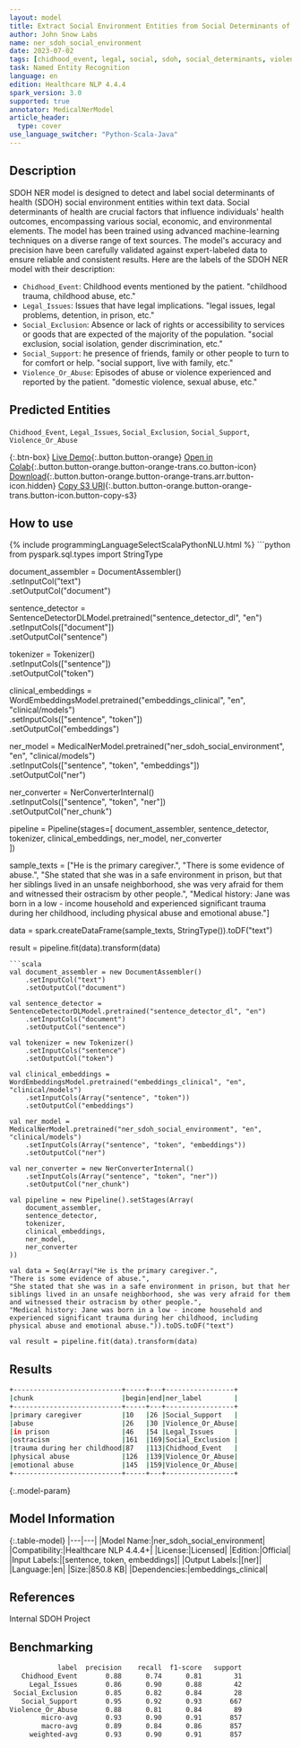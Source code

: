 ```yaml
---
layout: model
title: Extract Social Environment Entities from Social Determinants of Health Texts
author: John Snow Labs
name: ner_sdoh_social_environment
date: 2023-07-02
tags: [chidhood_event, legal, social, sdoh, social_determinants, violence, en, public_health, licensed]
task: Named Entity Recognition
language: en
edition: Healthcare NLP 4.4.4
spark_version: 3.0
supported: true
annotator: MedicalNerModel
article_header:
  type: cover
use_language_switcher: "Python-Scala-Java"
---
```


## Description

SDOH NER model is designed to detect and label social determinants of health (SDOH) social environment entities within text data. Social determinants of health are crucial factors that influence individuals' health outcomes, encompassing various social, economic, and environmental elements. The model has been trained using advanced machine-learning techniques on a diverse range of text sources. The model's accuracy and precision have been carefully validated against expert-labeled data to ensure reliable and consistent results. Here are the labels of the SDOH NER model with their description:

- `Chidhood_Event`: Childhood events mentioned by the patient. "childhood trauma, childhood abuse, etc."
- `Legal_Issues`: Issues that have legal implications. "legal issues, legal problems, detention, in prison, etc."
- `Social_Exclusion`: Absence or lack of rights or accessibility to services or goods that are expected of the majority of the population. "social exclusion, social isolation, gender discrimination, etc."
- `Social_Support`: he presence of friends, family or other people to turn to for comfort or help.  "social support, live with family, etc."
- `Violence_Or_Abuse`: Episodes of abuse or violence experienced and reported by the patient. "domestic violence, sexual abuse, etc."

## Predicted Entities

`Chidhood_Event`, `Legal_Issues`, `Social_Exclusion`, `Social_Support`, `Violence_Or_Abuse`

{:.btn-box}
[Live Demo](https://demo.johnsnowlabs.com/healthcare/SOCIAL_DETERMINANT_NER/){:.button.button-orange}
[Open in Colab](https://colab.research.google.com/github/JohnSnowLabs/spark-nlp-workshop/blob/master/tutorials/streamlit_notebooks/healthcare/SOCIAL_DETERMINANT_NER.ipynb){:.button.button-orange.button-orange-trans.co.button-icon}
[Download](https://s3.amazonaws.com/auxdata.johnsnowlabs.com/clinical/models/ner_sdoh_social_environment_en_4.4.4_3.0_1688322410202.zip){:.button.button-orange.button-orange-trans.arr.button-icon.hidden}
[Copy S3 URI](s3://auxdata.johnsnowlabs.com/clinical/models/ner_sdoh_social_environment_en_4.4.4_3.0_1688322410202.zip){:.button.button-orange.button-orange-trans.button-icon.button-copy-s3}

## How to use



<div class="tabs-box" markdown="1">
{% include programmingLanguageSelectScalaPythonNLU.html %}
```python
from pyspark.sql.types import StringType

document_assembler = DocumentAssembler()\
    .setInputCol("text")\
    .setOutputCol("document")

sentence_detector = SentenceDetectorDLModel.pretrained("sentence_detector_dl", "en")\
    .setInputCols(["document"])\
    .setOutputCol("sentence")

tokenizer = Tokenizer()\
    .setInputCols(["sentence"])\
    .setOutputCol("token")

clinical_embeddings = WordEmbeddingsModel.pretrained("embeddings_clinical", "en", "clinical/models")\
    .setInputCols(["sentence", "token"])\
    .setOutputCol("embeddings")

ner_model = MedicalNerModel.pretrained("ner_sdoh_social_environment", "en", "clinical/models")\
    .setInputCols(["sentence", "token", "embeddings"])\
    .setOutputCol("ner")

ner_converter = NerConverterInternal()\
    .setInputCols(["sentence", "token", "ner"])\
    .setOutputCol("ner_chunk")

pipeline = Pipeline(stages=[
    document_assembler, 
    sentence_detector,
    tokenizer,
    clinical_embeddings,
    ner_model,
    ner_converter   
    ])

sample_texts = ["He is the primary caregiver.",
"There is some evidence of abuse.",
"She stated that she was in a safe environment in prison, but that her siblings lived in an unsafe neighborhood, she was very afraid for them and witnessed their ostracism by other people.",
"Medical history: Jane was born in a low - income household and experienced significant trauma during her childhood, including physical abuse and emotional abuse."]

data = spark.createDataFrame(sample_texts, StringType()).toDF("text")

result = pipeline.fit(data).transform(data)
```
```scala
val document_assembler = new DocumentAssembler()
    .setInputCol("text")
    .setOutputCol("document")

val sentence_detector = SentenceDetectorDLModel.pretrained("sentence_detector_dl", "en")
    .setInputCols("document")
    .setOutputCol("sentence")

val tokenizer = new Tokenizer()
    .setInputCols("sentence")
    .setOutputCol("token")

val clinical_embeddings = WordEmbeddingsModel.pretrained("embeddings_clinical", "en", "clinical/models")
    .setInputCols(Array("sentence", "token"))
    .setOutputCol("embeddings")

val ner_model = MedicalNerModel.pretrained("ner_sdoh_social_environment", "en", "clinical/models")
    .setInputCols(Array("sentence", "token", "embeddings"))
    .setOutputCol("ner")

val ner_converter = new NerConverterInternal()
    .setInputCols(Array("sentence", "token", "ner"))
    .setOutputCol("ner_chunk")

val pipeline = new Pipeline().setStages(Array(
    document_assembler, 
    sentence_detector,
    tokenizer,
    clinical_embeddings,
    ner_model,
    ner_converter   
))

val data = Seq(Array("He is the primary caregiver.",
"There is some evidence of abuse.",
"She stated that she was in a safe environment in prison, but that her siblings lived in an unsafe neighborhood, she was very afraid for them and witnessed their ostracism by other people.",
"Medical history: Jane was born in a low - income household and experienced significant trauma during her childhood, including physical abuse and emotional abuse.")).toDS.toDF("text")

val result = pipeline.fit(data).transform(data)
```
</div>

## Results

```bash
+---------------------------+-----+---+-----------------+
|chunk                      |begin|end|ner_label        |
+---------------------------+-----+---+-----------------+
|primary caregiver          |10   |26 |Social_Support   |
|abuse                      |26   |30 |Violence_Or_Abuse|
|in prison                  |46   |54 |Legal_Issues     |
|ostracism                  |161  |169|Social_Exclusion |
|trauma during her childhood|87   |113|Chidhood_Event   |
|physical abuse             |126  |139|Violence_Or_Abuse|
|emotional abuse            |145  |159|Violence_Or_Abuse|
+---------------------------+-----+---+-----------------+
```

{:.model-param}
## Model Information

{:.table-model}
|---|---|
|Model Name:|ner_sdoh_social_environment|
|Compatibility:|Healthcare NLP 4.4.4+|
|License:|Licensed|
|Edition:|Official|
|Input Labels:|[sentence, token, embeddings]|
|Output Labels:|[ner]|
|Language:|en|
|Size:|850.8 KB|
|Dependencies:|embeddings_clinical|

## References

Internal SDOH Project

## Benchmarking

```bash
            label  precision    recall  f1-score   support
   Chidhood_Event       0.88      0.74      0.81        31
     Legal_Issues       0.86      0.90      0.88        42
 Social_Exclusion       0.85      0.82      0.84        28
   Social_Support       0.95      0.92      0.93       667
Violence_Or_Abuse       0.88      0.81      0.84        89
        micro-avg       0.93      0.90      0.91       857
        macro-avg       0.89      0.84      0.86       857
     weighted-avg       0.93      0.90      0.91       857
```